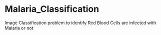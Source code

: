 # Malaria_Classification
Image Classification problem to identify Red Blood Cells are infected with Malaria or not
